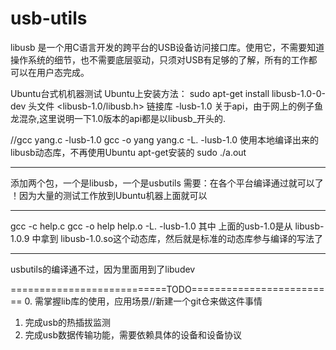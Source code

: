 # usb-utils
 libusb 是一个用C语言开发的跨平台的USB设备访问接口库。使用它，不需要知道操作系统的细节，也不需要底层驱动，只须对USB有足够的了解，所有的工作都可以在用户态完成。

 Ubuntu台式机机器测试
 Ubuntu上安装方法：
	 sudo apt-get install libusb-1.0-0-dev
	 头文件 <libusb-1.0/libusb.h>
	 链接库 -lusb-1.0
	 关于api，由于网上的例子鱼龙混杂,这里说明一下1.0版本的api都是以libusb_开头的.

//gcc yang.c -lusb-1.0
gcc -o yang yang.c -L. -lusb-1.0 使用本地编译出来的libusb动态库，不再使用Ubuntu apt-get安装的
sudo ./a.out

-----------------------------------------------------

添加两个包，一个是libusb，一个是usbutils
需要：在各个平台编译通过就可以了 ！因为大量的测试工作放到Ubuntu机器上面就可以

---------------------------------------------------
gcc -c help.c
gcc -o help help.o -L. -lusb-1.0
其中 上面的usb-1.0是从 libusb-1.0.9 中拿到 libusb-1.0.so这个动态库，然后就是标准的动态库参与编译的写法了

----------------------------------------------------
usbutils的编译通不过，因为里面用到了libudev



===========================TODO=========================
0. 需掌握lib库的使用，应用场景//新建一个git仓来做这件事情
1. 完成usb的热插拔监测
2. 完成usb数据传输功能，需要依赖具体的设备和设备协议
